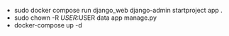 - sudo docker compose run django_web django-admin startproject app .
- sudo chown -R $USER:$USER data app manage.py
- docker-compose up -d
